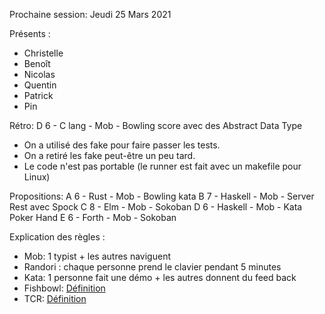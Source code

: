 Prochaine session: Jeudi 25 Mars 2021

Présents :
- Christelle
- Benoît
- Nicolas
- Quentin
- Patrick
- Pin


Rétro: D 6 - C lang - Mob - Bowling score avec des Abstract Data Type
* On a utilisé des fake pour faire passer les tests.
* On a retiré les fake peut-être un peu tard.
* Le code n'est pas portable (le runner est fait avec un makefile pour Linux)

Propositions:
A 6 - Rust    - Mob - Bowling kata
B 7 - Haskell - Mob - Server Rest avec Spock
C 8 - Elm     - Mob - Sokoban
D 6 - Haskell - Mob - Kata Poker Hand
E 6 - Forth   - Mob - Sokoban

Explication des règles :
* Mob: 1 typist + les autres naviguent
* Randori : chaque personne prend le clavier pendant 5 minutes
* Kata: 1 personne fait une démo + les autres donnent du feed back
* Fishbowl: [Définition](https://en.wikipedia.org/wiki/Fishbowl_(conversation))
* TCR: [Définition](https://medium.com/@kentbeck_7670/test-commit-revert-870bbd756864)
